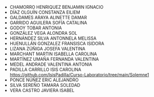 * CHAMORRO HENRIQUEZ BENJAMIN IGNACIO
* DÍAZ OLGUÍN CONSTANZA EILIEM
* GALDAMES ARAYA ALINETTE DAMAR
* GARRIDO AGUILERA SOFÍA CATALINA
* GODOY TOBAR ANTONIA
* GONZÁLEZ VEGA ALONDRA SOL
* HERNÁNDEZ SILVA ANTONNELA MELISSA
* HUENULLÁN GONZALEZ FRANSISCA ISIDORA
* LIZANA ZÚÑIGA JOSEFA VALENTINA
* MARCHANT MARTIN ISABELLA CAROLINA
* MARTÍNEZ UMAÑA FERNANDA VALENTINA
* MEDEL ANDRADE VALENTINA ANTONIA
* PADILLA CARRILLO ISIS CAROLINA https://github.com/IsisPadilla/Curso-Laboratorio/tree/main/Solemne1
* PONCE NÚÑEZ ERIC ALEJANDRO
* SILVA SEREÑO TAMARA SOLEDAD
* VERA CASTRO JAVIERA ISABEL
